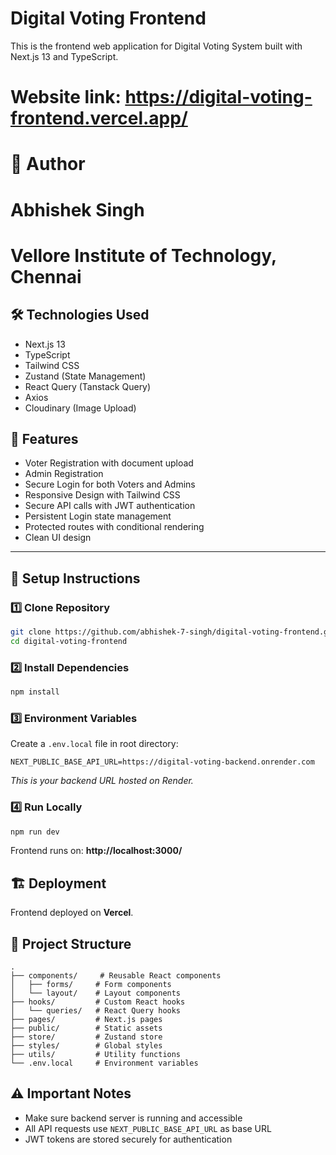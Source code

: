 # Digital Voting Frontend

This is the frontend web application for Digital Voting System built with Next.js 13 and TypeScript.
# Website link: https://digital-voting-frontend.vercel.app/
# 🔖 Author
# **Abhishek Singh**  
# Vellore Institute of Technology, Chennai

## 🛠 Technologies Used

- Next.js 13
- TypeScript
- Tailwind CSS
- Zustand (State Management)
- React Query (Tanstack Query)
- Axios
- Cloudinary (Image Upload)

## 🚀 Features

- Voter Registration with document upload
- Admin Registration
- Secure Login for both Voters and Admins
- Responsive Design with Tailwind CSS
- Secure API calls with JWT authentication
- Persistent Login state management
- Protected routes with conditional rendering
- Clean UI design

---

## 🔧 Setup Instructions

### 1️⃣ Clone Repository

```bash
git clone https://github.com/abhishek-7-singh/digital-voting-frontend.git
cd digital-voting-frontend
```

### 2️⃣ Install Dependencies
```bash
npm install
```

### 3️⃣ Environment Variables
Create a `.env.local` file in root directory:

```env
NEXT_PUBLIC_BASE_API_URL=https://digital-voting-backend.onrender.com
```
*This is your backend URL hosted on Render.*

### 4️⃣ Run Locally
```bash
npm run dev
```

Frontend runs on: **http://localhost:3000/**

## 🏗 Deployment
Frontend deployed on **Vercel**.

## 📁 Project Structure
```
.
├── components/     # Reusable React components
│   ├── forms/     # Form components
│   └── layout/    # Layout components
├── hooks/         # Custom React hooks
│   └── queries/   # React Query hooks
├── pages/         # Next.js pages
├── public/        # Static assets
├── store/         # Zustand store
├── styles/        # Global styles
├── utils/         # Utility functions
└── .env.local     # Environment variables
```

## ⚠ Important Notes
- Make sure backend server is running and accessible
- All API requests use `NEXT_PUBLIC_BASE_API_URL` as base URL
- JWT tokens are stored securely for authentication
